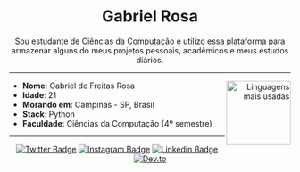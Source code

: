 <h1 align="center"> Gabriel Rosa </h1>

<p align="center">
Sou estudante de Ciências da Computação e utilizo essa plataforma para armazenar alguns do meus projetos pessoais, acadêmicos e meus estudos diários.
</p>

----

<div align="right">
     <a href="https://github.com/gfreitasrosa">
        <img height="115em" src="https://github-readme-stats.vercel.app/api/top-langs/?username=gfreitasrosa&hide=html&layout=compact&&show_icons=true&line_height=27&count_private=true&title_color=ffffff&text_color=c9cacc&icon_color=2bbc8a&bg_color=1d1f21"
        alt="Linguagens mais usadas" align="right">
    </a>
</div>

* **Nome**: Gabriel de Freitas Rosa
* **Idade**: 21
* **Morando em**: Campinas - SP, Brasil
* **Stack**: Python
* **Faculdade**: Ciências da Computação (4º semestre)


----

<div align="center">

[![Twitter Badge](https://img.shields.io/badge/-Twitter-blue?style=flat-square&logo=Twitter&logoColor=white&link=https://twitter.com/gfreitasrosa)](https://twitter.com/gfreitasrosa)
[![Instagram Badge](https://img.shields.io/badge/-Instagram-F954AD?style=flat-square&logo=Instagram&logoColor=white&link=https://www.instagram.com/gfreitasrosa/)](https://www.instagram.com/gfreitasrosa/)
[![Linkedin Badge](https://img.shields.io/badge/-LinkedIn-blue?style=flat-square&logo=Linkedin&logoColor=white&link=https://www.linkedin.com/in/gfreitasrosa/)](https://www.linkedin.com/in/gfreitasrosa/)
[![Dev.to](https://img.shields.io/badge/-Dev.to-black?style=flat-square&logo=DevTo&logoColor=white&link=https://dev.to/gfreitasrosa)](https://dev.to/gfreitasrosa)

</div>


